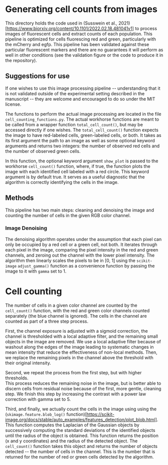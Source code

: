 # Generating cell counts from images

This directory holds the code used in (Susswein et al., 
2021)[https://www.biorxiv.org/content/10.1101/2022.02.18.481041v1] to process 
images of fluorescent cells and extract counts of each population. This 
pipeline is optimized for cells fluorescing red and green, particularly with 
the mCherry and egfp. This pipeline has been validated against these 
particular fluorescent markers and there are no guarantees it will perform as 
well in other conditions (see the validation figure or the code to produce it 
in the repository).

## Suggestions for use

If one wishes to use this image processing pipeline -- understanding that it 
is not validated outside of the experimental setting described in the 
manuscript -- they are welcome and encouraged to do so under the MIT license.

The functions to perform the actual image processing are located in the file 
`cell_counting_functions.py`. The actual workhorse functions are meant to be 
called from a wrapper function `total_cell_count()`, but may be accessed 
directly if one wishes. The `total_cell_count()` function expects the image to 
have red-labeled cells, green-labeled cells, or both. It takes as its first 
argument the path to an image as well as some optional keyword arguments and 
returns two integers: the number of observed red cells and the number of 
observed green cells. 

In this function, the optional keyword argument `show_plot` is passed to the 
workhorse `cell_count()` function, where, if true, the function plots the 
image with each identified cell labeled with a red circle. This keyword 
argument is by default true. It serves as a useful diagnostic that the 
algorithm is correctly identifying the cells in the image.

## Methods

This pipeline has two main steps: cleaning and denoising the image and 
counting the number of cells in the given RGB color channel.

### Image Denoising

The denoising algorithm operates under the assumption that each pixel can only 
be occupied by a red cell or a green cell, not both. It iterates through each 
pixel in the image, comparing the pixel intensity in the red and green 
channels, and zeroing out the channel with the lower pixel intensity. The 
algorithm then linearly scales the pixels to be in [0, 1] using the 
`scikit-image` `adjust_gamma()` function as a convenience function by passing 
the image to it with `gamma` set to 1. 


# Cell counting

The number of cells in a given color channel are counted by the `cell_count()` 
function, with the red and green color channels counted separately (the blue 
channel is ignored). The cells in the channel are counted as part of a three 
step process.

First, the channel exposure is adjusted with a sigmoid correction, the channel 
is thresholded with a local adaptive filter, and the remaining small objects 
in the image are removed. We use a local adaptive filter because of washout 
along the edges of the image leading to systematic changes in mean intensity 
that reduce the effectiveness of non-local methods. Then, we replace the 
remaining pixels in the channel above the threshold with their original 
intensity.

Second, we repeat the process from the first step, but with higher thresholds.  
This process reduces the remaining noise in the image, but is better able to 
discern cells from residual noise because of the first, more gentle,  cleaning 
step. We finish this step by increasing the contrast with a power law 
correction with gamma set to 5.

Third, and finally, we actually count the cells in the image using using the 
(`skimage.feature.blob_log()` 
function)[https://scikit-image.org/docs/stable/auto_examples/features_detection/plot_blob.html].  
This function computes the Laplacian of the Gaussian objects by successively 
computing the standard deviations of the identified objects until the radius 
of the object is obtained. This function returns the position (x and 
y coordinates) and the radius of the detected object. The `cell_count()` 
function takes this object and returns the number of objects detected -- the 
number of cells in the channel. This is the number that is returned for the 
number of red or green cells detected by the algorithm.
